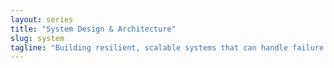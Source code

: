 ```yaml
---
layout: series
title: "System Design & Architecture"
slug: system
tagline: "Building resilient, scalable systems that can handle failure gracefully."
---
```

